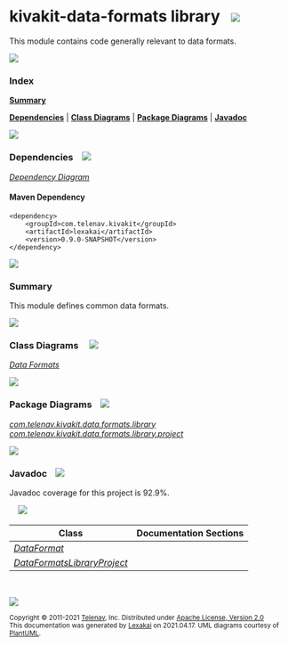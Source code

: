# kivakit-data-formats library &nbsp;&nbsp;![](https://www.kivakit.org/images/books-40.png)

This module contains code generally relevant to data formats.

![](https://www.kivakit.org/images/horizontal-line.png)

### Index

[**Summary**](#summary)  

[**Dependencies**](#dependencies) | [**Class Diagrams**](#class-diagrams) | [**Package Diagrams**](#package-diagrams) | [**Javadoc**](#javadoc)

![](https://www.kivakit.org/images/horizontal-line.png)

### Dependencies <a name="dependencies"></a> &nbsp;&nbsp; ![](https://www.kivakit.org/images/dependencies-40.png)

[*Dependency Diagram*](https://www.kivakit.org/lexakai/kivakit-extensions/kivakit-data/formats/library/diagrams/dependencies.svg)

#### Maven Dependency

    <dependency>
        <groupId>com.telenav.kivakit</groupId>
        <artifactId>lexakai</artifactId>
        <version>0.9.0-SNAPSHOT</version>
    </dependency>

![](https://www.kivakit.org/images/short-horizontal-line.png)

[//]: # (start-user-text)

### Summary <a name = "summary"></a>

This module defines common data formats.

[//]: # (end-user-text)

![](https://www.kivakit.org/images/short-horizontal-line.png)

### Class Diagrams <a name="class-diagrams"></a> &nbsp; &nbsp; ![](https://www.kivakit.org/images/diagram-48.png)

[*Data Formats*](https://www.kivakit.org/lexakai/kivakit-extensions/diagrams/diagram-data-format.svg)

![](https://www.kivakit.org/images/short-horizontal-line.png)

### Package Diagrams <a name="package-diagrams"></a> &nbsp;&nbsp; ![](https://www.kivakit.org/images/box-40.png)

[*com.telenav.kivakit.data.formats.library*](https://www.kivakit.org/lexakai/kivakit-extensions/diagrams/com.telenav.kivakit.data.formats.library.svg)  
[*com.telenav.kivakit.data.formats.library.project*](https://www.kivakit.org/lexakai/kivakit-extensions/diagrams/com.telenav.kivakit.data.formats.library.project.svg)

![](https://www.kivakit.org/images/short-horizontal-line.png)

### Javadoc <a name="javadoc"></a> &nbsp;&nbsp; ![](https://www.kivakit.org/images/books-40.png)

Javadoc coverage for this project is 92.9%.  
  
&nbsp; &nbsp;  ![](https://www.kivakit.org/images/meter-90-12.png)



| Class | Documentation Sections |
|---|---|
| [*DataFormat*](https://www.kivakit.org/javadoc/kivakit-extensions/com/telenav/kivakit/data/formats/library/DataFormat.html) |  |  
| [*DataFormatsLibraryProject*](https://www.kivakit.org/javadoc/kivakit-extensions/com/telenav/kivakit/data/formats/library/project/DataFormatsLibraryProject.html) |  |  

[//]: # (start-user-text)



[//]: # (end-user-text)

<br/>

![](https://www.kivakit.org/images/horizontal-line.png)

<sub>Copyright &#169; 2011-2021 [Telenav](http://telenav.com), Inc. Distributed under [Apache License, Version 2.0](LICENSE)</sub>  
<sub>This documentation was generated by [Lexakai](https://github.com/Telenav/lexakai) on 2021.04.17. UML diagrams courtesy
of [PlantUML](http://plantuml.com).</sub>

